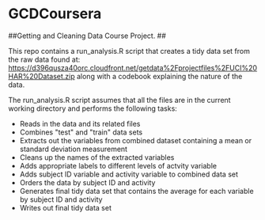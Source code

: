 GCDCoursera
===========
##Getting and Cleaning Data Course Project. ##

This repo contains a run_analysis.R script that creates a tidy data set from the raw data found at:
https://d396qusza40orc.cloudfront.net/getdata%2Fprojectfiles%2FUCI%20HAR%20Dataset.zip
along with a codebook explaining the nature of the data.

The run_analysis.R script assumes that all the files are in the current working directory and performs the following tasks:

* Reads in the data and its related files
* Combines "test" and "train" data sets
* Extracts out the variables from combined dataset containing a mean or standard deviation measurement
* Cleans up the names of the extracted variables
* Adds appropriate labels to different levels of actvity variable
* Adds subject ID variable and activity variable to combined data set
* Orders the data by subject ID and activity
* Generates final tidy data set that contains the average for each variable by subject ID and activity
* Writes out final tidy data set

